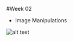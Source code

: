 #Week 02

- Image Manipulations



![alt text](https://raw2.github.com/TheNightPhoenix/NeuralNetworksCC524/master/Week02/map.png "Class Mind Map")


